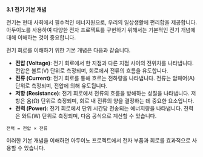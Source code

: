 **3.1 전기 기본 개념**

전기는 현대 사회에서 필수적인 에너지원으로, 우리의 일상생활에 편리함을 제공합니다. 아두이노를 사용하여 다양한 전자 프로젝트를 구현하기 위해서는 기본적인 전기 개념에 대해 이해하는 것이 중요합니다.

전기 회로를 이해하기 위한 기본 개념은 다음과 같습니다.

* **전압 (Voltage)**: 전기 회로에서 한 지점과 다른 지점 사이의 전위차를 나타냅니다. 전압은 볼트(V) 단위로 측정되며, 회로에서 전류의 흐름을 유도합니다.
* **전류 (Current)**: 전기 회로를 통해 흐르는 전하량을 나타냅니다. 전류는 암페어(A) 단위로 측정되며, 전압에 의해 유도됩니다.
* **저항 (Resistance)**: 전기 회로에서 전류의 흐름을 방해하는 성질을 나타냅니다. 저항은 옴(Ω) 단위로 측정되며, 회로 내 전류의 양을 결정하는 데 중요한 요소입니다.
* **전력 (Power)**: 전기 회로에서 단위 시간당 전송되는 에너지량을 나타냅니다. 전력은 와트(W) 단위로 측정되며, 다음 공식으로 계산할 수 있습니다.

```
전력 = 전압 × 전류
```

이러한 기본 개념을 이해하면 아두이노 프로젝트에서 전자 부품과 회로를 효과적으로 사용할 수 있습니다.